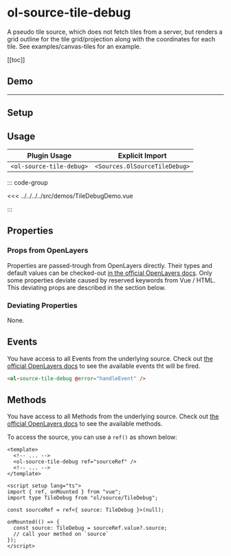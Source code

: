 # ol-source-tile-debug

A pseudo tile source, which does not fetch tiles from a server, but renders a grid outline for the tile grid/projection along with the coordinates for each tile.
See examples/canvas-tiles for an example.

[[toc]]

## Demo

<script setup>
import TileDebugDemo from "@demos/TileDebugDemo.vue"
import ProjectionRegisterDemo from "@demos/ProjectionRegisterDemo.vue"
</script>

<ClientOnly>
<ProjectionRegisterDemo />
<hr />
<TileDebugDemo />
</ClientOnly>

## Setup

<!--@include: ../../sources.plugin.md-->

## Usage

| Plugin Usage             |        Explicit Import        |
| ------------------------ | :---------------------------: |
| `<ol-source-tile-debug>` | `<Sources.OlSourceTileDebug>` |

::: code-group

<<< ../../../../src/demos/TileDebugDemo.vue

:::

## Properties

### Props from OpenLayers

Properties are passed-trough from OpenLayers directly.
Their types and default values can be checked-out [in the official OpenLayers docs](https://openlayers.org/en/latest/apidoc/module-ol_source_TileDebug-TileDebug.html).
Only some properties deviate caused by reserved keywords from Vue / HTML.
This deviating props are described in the section below.

### Deviating Properties

None.

## Events

You have access to all Events from the underlying source.
Check out [the official OpenLayers docs](https://openlayers.org/en/latest/apidoc/module-ol_source_TileDebug-TileDebug.html) to see the available events tht will be fired.

```html
<ol-source-tile-debug @error="handleEvent" />
```

## Methods

You have access to all Methods from the underlying source.
Check out [the official OpenLayers docs](https://openlayers.org/en/latest/apidoc/module-ol_source_TileDebug-TileDebug.html) to see the available methods.

To access the source, you can use a `ref()` as shown below:

```vue
<template>
  <!-- ... -->
  <ol-source-tile-debug ref="sourceRef" />
  <!-- ... -->
</template>

<script setup lang="ts">
import { ref, onMounted } from "vue";
import type TileDebug from "ol/source/TileDebug";

const sourceRef = ref<{ source: TileDebug }>(null);

onMounted(() => {
  const source: TileDebug = sourceRef.value?.source;
  // call your method on `source`
});
</script>
```
